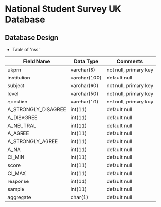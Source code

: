 # National Student Survey UK Database
## Database Design

* Table of 'nss'

| Field Name        | Data Type           | Comments  |
| --------- | --------- | ----- |
| ukprn      | varchar(8)	 | not null, primary key |
| institution      | varchar(100)      |   default null |
| subject | varchar(60)      |    not null, primary key |
| level      | varchar(50)	 | not null, primary key |
| question      | varchar(10)      |   not null, primary key |
| A_STRONGLY_DISAGREE      | int(11)      |   default null |
| A_DISAGREE      | int(11)	 | default null |
| A_NEUTRAL      | int(11)      |   default null |
| A_AGREE | int(11)      |    default null |
| A_STRONGLY_AGREE      | int(11)	 | default null |
| A_NA      | int(11)      |   default null |
| CI_MIN      | int(11)      |   default null |
| score      | int(11)	 | default null |
| CI_MAX      | int(11)      |   default null |
| response | int(11)      |    default null |
| sample      | int(11)	 | default null |
| aggregate      | char(1)      |   default null |